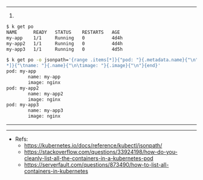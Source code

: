 
---
1. 

```bash
$ k get po
NAME      READY   STATUS    RESTARTS   AGE
my-app    1/1     Running   0          4d4h
my-app2   1/1     Running   0          4d4h
my-app3   1/1     Running   0          4d5h

$ k get po -o jsonpath='{range .items[*]}{"pod: "}{.metadata.name}{"\n"}{range .spec.containers[
*]}{"\tname: "}{.name}{"\n\timage: "}{.image}{"\n"}{end}'
pod: my-app
        name: my-app
        image: nginx
pod: my-app2
        name: my-app2
        image: nginx
pod: my-app3
        name: my-app3
        image: nginx
```
---





--- 
- Refs:
  - https://kubernetes.io/docs/reference/kubectl/jsonpath/
  - https://stackoverflow.com/questions/33924198/how-do-you-cleanly-list-all-the-containers-in-a-kubernetes-pod
  - https://serverfault.com/questions/873490/how-to-list-all-containers-in-kubernetes
